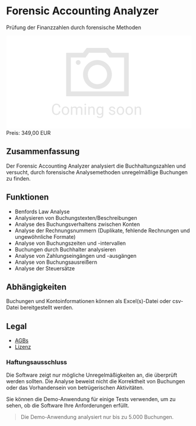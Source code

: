 # Forensic Accounting Analyzer

Prüfung der Finanzzahlen durch forensische Methoden

<div class="splash">
    <img alt="Splash" src="/tpl/img/placeholder_splash.png">
    <div class="price">Preis: 349,00 EUR</div>
    <div class="purchase">
        <!--<a class="button" href="#">Demo</a>
        <a class="button" href="#">Buy</a>-->
    </div>
</div>

## Zusammenfassung

Der Forensic Accounting Analyzer analysiert die Buchhaltungszahlen und versucht, durch forensische Analysemethoden unregelmäßige Buchungen zu finden.

## Funktionen

* Benfords Law Analyse
* Analysieren von Buchungstexten/Beschreibungen
* Analyse des Buchungsverhaltens zwischen Konten
* Analyse der Rechnungsnummern (Duplikate, fehlende Rechnungen und ungewöhnliche Formate)
* Analyse von Buchungszeiten und -intervallen
* Buchungen durch Buchhalter analysieren
* Analyse von Zahlungseingängen und -ausgängen
* Analyse von Buchungsausreißern
* Analyse der Steuersätze

## Abhängigkeiten

Buchungen und Kontoinformationen können als Excel(s)-Datei oder csv-Datei bereitgestellt werden.

## Legal

* [AGBs](/de/terms)
* [Lizenz](/content/licenses/LICENSE%20V2.txt)

### Haftungsausschluss

Die Software zeigt nur mögliche Unregelmäßigkeiten an, die überprüft werden sollten. Die Analyse beweist nicht die Korrektheit von Buchungen oder das Vorhandensein von betrügerischen Aktivitäten.

Sie können die Demo-Anwendung für einige Tests verwenden, um zu sehen, ob die Software Ihre Anforderungen erfüllt.

> Die Demo-Anwendung analysiert nur bis zu 5.000 Buchungen.